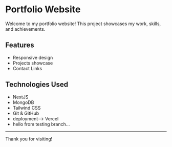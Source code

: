 # Portfolio Website

Welcome to my portfolio website! This project showcases my work, skills, and achievements.

## Features

- Responsive design
- Projects showcase
- Contact Links

## Technologies Used

- NextJS
- MongoDB
- Tailwind CSS
- Git & GitHub
- deployment--> Vercel
- hello from testing branch...

---

Thank you for visiting!
